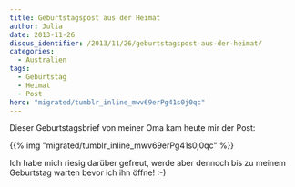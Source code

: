 ```yaml
---
title: Geburtstagspost aus der Heimat
author: Julia
date: 2013-11-26
disqus_identifier: /2013/11/26/geburtstagspost-aus-der-heimat/
categories:
  - Australien
tags:
  - Geburtstag
  - Heimat
  - Post
hero: "migrated/tumblr_inline_mwv69erPg41s0j0qc"
---
```


Dieser Geburtstagsbrief von meiner Oma kam heute mir der Post:

{{% img "migrated/tumblr_inline_mwv69erPg41s0j0qc" %}}

Ich habe mich riesig darüber gefreut, werde aber dennoch bis zu meinem Geburtstag warten bevor ich ihn öffne! :-)
